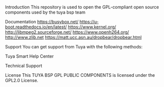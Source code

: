 Introduction
This repository is used to open the GPL-compliant open source components used by the tuya bsp team

Documentation
https://busybox.net/
https://u-boot.readthedocs.io/en/latest/
https://www.kernel.org/
http://libmpeg2.sourceforge.net/
https://www.openh264.org/
http://www.zlib.net
https://matt.ucc.asn.au/dropbear/dropbear.html

Support
You can get support from Tuya with the following methods:

Tuya Smart Help Center

Technical Support

License
This TUYA BSP GPL PUBLIC COMPONENTS is licensed under the GPL2.0 License.
